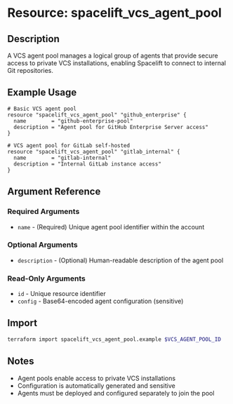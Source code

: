 # Resource: spacelift_vcs_agent_pool

## Description
A VCS agent pool manages a logical group of agents that provide secure access to private VCS installations, enabling Spacelift to connect to internal Git repositories.

## Example Usage
```hcl
# Basic VCS agent pool
resource "spacelift_vcs_agent_pool" "github_enterprise" {
  name        = "github-enterprise-pool"
  description = "Agent pool for GitHub Enterprise Server access"
}

# VCS agent pool for GitLab self-hosted
resource "spacelift_vcs_agent_pool" "gitlab_internal" {
  name        = "gitlab-internal"
  description = "Internal GitLab instance access"
}
```

## Argument Reference

### Required Arguments
* `name` - (Required) Unique agent pool identifier within the account

### Optional Arguments
* `description` - (Optional) Human-readable description of the agent pool

### Read-Only Arguments
* `id` - Unique resource identifier
* `config` - Base64-encoded agent configuration (sensitive)

## Import
```bash
terraform import spacelift_vcs_agent_pool.example $VCS_AGENT_POOL_ID
```

## Notes
* Agent pools enable access to private VCS installations
* Configuration is automatically generated and sensitive
* Agents must be deployed and configured separately to join the pool